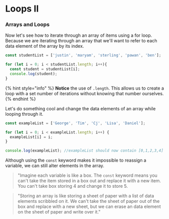 # Loops II

### Arrays and Loops

Now let's see how to iterate through an array of items using a for loop. Because we are iterating through an array that we'll want to refer to each data element of the array by its index. 

```javascript
const studentList = ['justin', 'maryam', 'sterling', 'pawan', 'ben'];

for (let i = 0; i < studentList.length; i++){
  const student = studentList[i];
  console.log(student);
}
```

{% hint style="info" %}
**Notice** the use of `.length`. This allows us to create a loop with a set number of iterations without knowing that number ourselves.
{% endhint %}

Let's do something cool and change the data elements of an array while looping through it.

```javascript
const exampleList = ['George', 'Tim', 'Cj', 'Lisa', 'Daniel'];

for (let i = 0; i < exampleList.length; i++) {
  exampleList[i] = i;
}

console.log(exampleList); //exampleList should now contain [0,1,2,3,4]
```

Although using the `const` keyword makes it impossible to reassign a variable, we can still alter elements in the array.

> "Imagine each variable is like a box. The `const` keyword means you can't take the item stored in a box out and replace it with a new item. You can't take box storing 4 and change it to store 5.

> "Storing an array is like storing a sheet of paper with a list of data elements scribbled on it. We can't take the sheet of paper out of the box and replace with a new sheet, but we can erase an data element on the sheet of paper and write over it."


